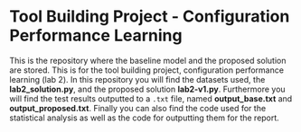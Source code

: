 # Tool Building Project - Configuration Performance Learning

This is the repository where the baseline model and the proposed solution are stored. This is for the tool building project, configuration performance learning (lab 2). In this repository you will find the datasets used, the **lab2_solution.py**, and the proposed solution **lab2-v1.py**. Furthermore you will find the test results outputted to a `.txt` file, named **output_base.txt** and **output_proposed.txt**. Finally you can also find the code used for the statistical analysis as well as the code for outputting them for the report. 